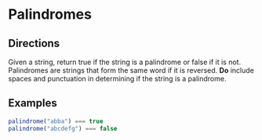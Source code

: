 # Palindromes

## Directions

Given a string, return true if the string is a palindrome or false if it is not.  Palindromes are strings that form the same word if it is reversed. **Do** include spaces and punctuation in determining if the string is a palindrome.

## Examples

```javascript
palindrome("abba") === true
palindrome("abcdefg") === false
```
